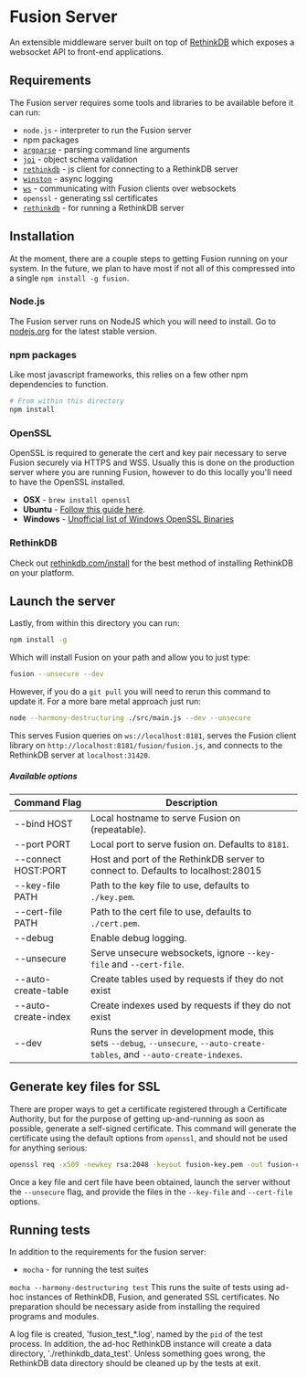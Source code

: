 # Fusion Server

An extensible middleware server built on top of [RethinkDB](https://github.com/rethinkdb/rethinkdb) which exposes a websocket API to front-end applications.

## Requirements
The Fusion server requires some tools and libraries to be available before it
can run:

 * `node.js` - interpreter to run the Fusion server
 * npm packages
  * [`argparse`](https://www.npmjs.com/package/argparse) - parsing command line arguments
  * [`joi`](https://www.npmjs.com/package/joi) - object schema validation
  * [`rethinkdb`](https://www.npmjs.com/package/rethinkdb) - js client for connecting to a RethinkDB server
  * [`winston`](https://www.npmjs.com/package/winston) - async logging
  * [`ws`](https://www.npmjs.com/package/ws) - communicating with Fusion clients over websockets
 * `openssl` - generating ssl certificates
 * [`rethinkdb`](https://github.com/rethinkdb/rethinkdb) - for running a RethinkDB server

## Installation

At the moment, there are a couple steps to getting Fusion running on your system. In the future, we plan to have most if not all of this compressed into a single `npm install -g fusion`.

### Node.js

The Fusion server runs on NodeJS which you will need to install. Go to [nodejs.org](https://nodejs.org) for the latest stable version.

### npm packages

Like most javascript frameworks, this relies on a few other npm dependencies to function.

```sh
# From within this directory
npm install
```

### OpenSSL

OpenSSL is required to generate the cert and key pair necessary to serve Fusion securely via HTTPS and WSS. Usually this is done on the production server where you are running Fusion, however to do this locally you'll need to have the OpenSSL installed.

* **OSX**    - `brew install openssl`
* **Ubuntu** -  [Follow this guide here](https://help.ubuntu.com/community/OpenSSL#Practical_OpenSSL_Usage).
* **Windows** - [Unofficial list of Windows OpenSSL Binaries](https://wiki.openssl.org/index.php/Binaries)

### RethinkDB

Check out [rethinkdb.com/install](https://rethinkdb.com/install) for the best method of installing RethinkDB on your platform.

## Launch the server


Lastly, from within this directory you can run:

```sh
npm install -g
```

Which will install Fusion on your path and allow you to just type:

```bash
fusion --unsecure --dev
```
However, if you do a `git pull` you will need to rerun this command to update it. For a more bare metal approach just run:

```sh
node --harmony-destructuring ./src/main.js --dev --unsecure
```

This serves Fusion queries on `ws://localhost:8181`, serves the Fusion client library on `http://localhost:8181/fusion/fusion.js`, and connects to the RethinkDB server at `localhost:31420`.

##### Available options

Command Flag| Description
------------|----------------------------------
--bind HOST | Local hostname to serve Fusion on (repeatable).
  --port PORT | Local port to serve fusion on. Defaults to `8181`.
  --connect HOST:PORT | Host and port of the RethinkDB server to connect to. Defaults to localhost:28015
  --key-file PATH | Path to the key file to use, defaults to `./key.pem`.
  --cert-file PATH | Path to the cert file to use, defaults to `./cert.pem`.
  --debug | Enable debug logging.
  --unsecure | Serve unsecure websockets, ignore `--key-file` and `--cert-file`.
  --auto-create-table | Create tables used by requests if they do not exist
  --auto-create-index | Create indexes used by requests if they do not exist
--dev | Runs the server in development mode, this sets `--debug`, `--unsecure`, `--auto-create-tables`, and `--auto-create-indexes`.

## Generate key files for SSL
There are proper ways to get a certificate registered through a Certificate
Authority, but for the purpose of getting up-and-running as soon as possible,
generate a self-signed certificate.  This command will generate the certificate
using the default options from `openssl`, and should not be used for anything
serious:

```sh
openssl req -x509 -newkey rsa:2048 -keyout fusion-key.pem -out fusion-cert.pem -days 365 -nodes -batch
```

Once a key file and cert file have been obtained, launch the server without the `--unsecure`
flag, and provide the files in the `--key-file` and `--cert-file` options.

## Running tests

In addition to the requirements for the fusion server:
 * `mocha` - for running the test suites

`mocha --harmony-destructuring test`
This runs the suite of tests using ad-hoc instances of RethinkDB, Fusion, and generated SSL certificates.
No preparation should be necessary aside from installing the required programs and modules.

A log file is created, 'fusion_test_*.log', named by the `pid` of the test process.  In addition, the
ad-hoc RethinkDB instance will create a data directory, './rethinkdb_data_test'.  Unless something goes wrong, the RethinkDB data directory should be cleaned up by the tests at exit.

